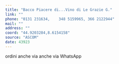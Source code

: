```yaml
---
title: "Bacco Piacere di...Vino di Le Grazie G."
link: ""
phone: "0131 231634,    348 5159965, 366 2122944"
mail: ""
address: ""
coord: "44.9203284,8.6154158"
source: "ASCOM"
date: 43923
---
```


ordini anche via anche via WhatsApp
